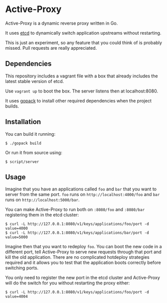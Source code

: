 # Active-Proxy

Active-Proxy is a dynamic reverse proxy written in Go.

It uses [etcd](https://github.com/coreos/etcd) to dynamically switch application upstreams without restarting.

This is just an experiment, so any feature that you could think of is probably missed. Pull requests are really appreciated.

## Dependencies

This repository includes a vagrant file with a box that already includes the latest stable version of etcd.

Use `vagrant up` to boot the box. The server listens then at localhost:8080.

It uses [gopack](https://github.com/d2fn/gopack) to install other required dependencies when the project builds.

## Installation

You can build it running:

```
$ ./gopack build
```

Or run it from source using:

```
$ script/server
```

## Usage

Imagine that you have an applications called `foo` and `bar` that you want to server from the same port.
`foo` runs on `http://localhost:4000/foo` and `bar` runs on `http://localhost:5000/bar`.

You can make Active-Proxy to run both on `:8080/foo` and `:8080/bar` registering them in the etcd cluster:

```
$ curl -L http://127.0.0.1:8080/v1/keys/applications/foo/port -d value=4000
$ curl -L http://127.0.0.1:8080/v1/keys/applications/bar/port -d value=5000
```

Imagine then that you want to redeploy `foo`. You can boot the new code in a different port, tell Active-Proxy to serve new requests through that port and kill the old application.
There are no complicated hotdeploy strategies required and it allows you to test that the application boots correctly before switching ports.

You only need to register the new port in the etcd cluster and Active-Proxy will do the switch for you without restarting the proxy either:

```
$ curl -L http://127.0.0.1:8080/v1/keys/applications/foo/port -d value=4004
```
